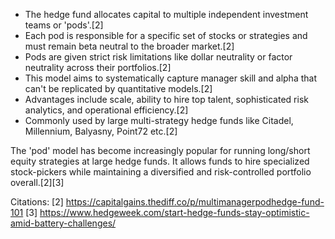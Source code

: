 
- The hedge fund allocates capital to multiple independent investment teams or 'pods'.[2]
- Each pod is responsible for a specific set of stocks or strategies and must remain beta neutral to the broader market.[2]
- Pods are given strict risk limitations like dollar neutrality or factor neutrality across their portfolios.[2]
- This model aims to systematically capture manager skill and alpha that can't be replicated by quantitative models.[2]
- Advantages include scale, ability to hire top talent, sophisticated risk analytics, and operational efficiency.[2]
- Commonly used by large multi-strategy hedge funds like Citadel, Millennium, Balyasny, Point72 etc.[2]

The 'pod' model has become increasingly popular for running long/short equity strategies at large hedge funds. It allows funds to hire specialized stock-pickers while maintaining a diversified and risk-controlled portfolio overall.[2][3]

Citations:
[2] https://capitalgains.thediff.co/p/multimanagerpodhedge-fund-101
[3] https://www.hedgeweek.com/start-hedge-funds-stay-optimistic-amid-battery-challenges/

